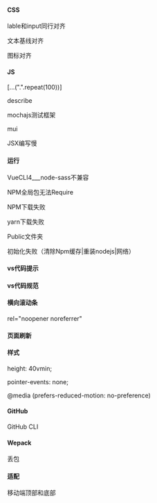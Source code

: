 #### CSS

lable和input同行对齐

文本基线对齐

图标对齐

#### JS

[...(".".repeat(100))]

describe

mochajs测试框架

mui

JSX编写慢

#### 运行

VueCLI4___node-sass不兼容

NPM全局包无法Require

NPM下载失败

yarn下载失败

Public文件夹

初始化失败（清除Npm缓存|重装nodejs|网络）

#### vs代码提示

#### vs代码规范

#### 横向滚动条

rel="noopener noreferrer"

#### 页面刷新

#### 样式

height: 40vmin;

pointer-events: none;

@media (prefers-reduced-motion: no-preference)

#### GitHub

GitHub CLI

#### Wepack

丢包

#### 适配

移动端顶部和底部